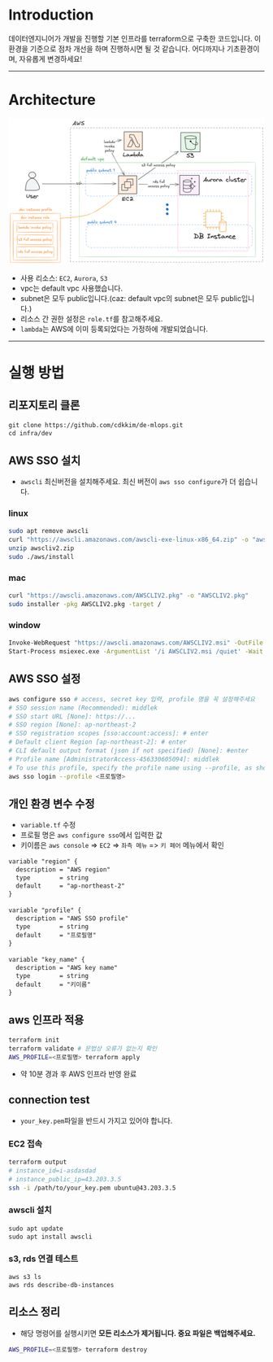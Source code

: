 # Introduction
데이터엔지니어가 개발을 진행할 기본 인프라를 terraform으로 구축한 코드입니다. 이 환경을 기준으로 점차 개선을 하며 진행하시면 될 것 같습니다. 어디까지나 기초환경이며, 자유롭게 변경하세요!

---

# Architecture

![alt text](assets/dev-architecture.png)
- 사용 리소스: `EC2`, `Aurora`, `S3`
- vpc는 default vpc 사용했습니다.
- subnet은 모두 public입니다.(caz: default vpc의 subnet은 모두 public입니다.)
- 리소스 간 권한 설정은 `role.tf`를 참고해주세요.
- `lambda`는 AWS에 이미 등록되었다는 가정하에 개발되었습니다.

---

# 실행 방법
## 리포지토리 클론
```
git clone https://github.com/cdkkim/de-mlops.git
cd infra/dev
```

## AWS SSO 설치
- `awscli` 최신버전을 설치해주세요. 최신 버전이 `aws sso configure`가 더 쉽습니다.
### linux
```bash
sudo apt remove awscli
curl "https://awscli.amazonaws.com/awscli-exe-linux-x86_64.zip" -o "awscliv2.zip"
unzip awscliv2.zip
sudo ./aws/install
```
### mac
```bash
curl "https://awscli.amazonaws.com/AWSCLIV2.pkg" -o "AWSCLIV2.pkg"
sudo installer -pkg AWSCLIV2.pkg -target /
```
### window
```bash
Invoke-WebRequest "https://awscli.amazonaws.com/AWSCLIV2.msi" -OutFile "AWSCLIV2.msi"
Start-Process msiexec.exe -ArgumentList '/i AWSCLIV2.msi /quiet' -Wait
```

## AWS SSO 설정
```bash
aws configure sso # access, secret key 입력, profile 명을 꼭 설정해주세요
# SSO session name (Recommended): middlek
# SSO start URL [None]: https://...
# SSO region [None]: ap-northeast-2
# SSO registration scopes [sso:account:access]: # enter
# Default client Region [ap-northeast-2]: # enter
# CLI default output format (json if not specified) [None]: #enter
# Profile name [AdministratorAccess-456330605094]: middlek
# To use this profile, specify the profile name using --profile, as shown:
aws sso login --profile <프로필명>
```

## 개인 환경 변수 수정
- `variable.tf` 수정
- 프로필 명은 `aws configure sso`에서 입력한 값
- 키이름은 `aws console` => `EC2` => `좌측 메뉴` => `키 페어` 메뉴에서 확인
```hcl
variable "region" {
  description = "AWS region"
  type        = string
  default     = "ap-northeast-2"
}

variable "profile" {
  description = "AWS SSO profile"
  type        = string
  default     = "프로필명"
}

variable "key_name" {
  description = "AWS key name"
  type        = string
  default     = "키이름"
}
```

## aws 인프라 적용
```bash
terraform init
terraform validate # 문법상 오류가 없는지 확인
AWS_PROFILE=<프로필명> terraform apply
```
- 약 10분 경과 후 AWS 인프라 반영 완료

## connection test
- `your_key.pem`파일을 반드시 가지고 있어야 합니다.
### EC2 접속
```bash
terraform output
# instance_id=i-asdasdad
# instance_public_ip=43.203.3.5
ssh -i /path/to/your_key.pem ubuntu@43.203.3.5
```
### awscli 설치
```
sudo apt update
sudo apt install awscli
```
### s3, rds 연결 테스트
```
aws s3 ls
aws rds describe-db-instances
```

## 리소스 정리
- 해당 명령어를 실행시키면 **모든 리소스가 제거됩니다. 중요 파일은 백업해주세요.**
```bash
AWS_PROFILE=<프로필명> terraform destroy
```
